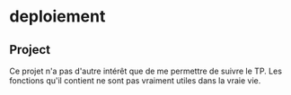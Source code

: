 # deploiement

## Project
Ce projet n'a pas d'autre intérêt que de me permettre de suivre le TP.
Les fonctions qu'il contient ne sont pas vraiment utiles dans la vraie vie.

## 
